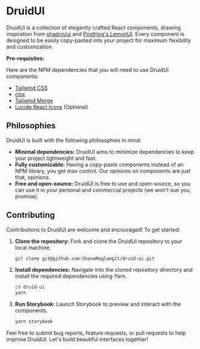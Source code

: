 # DruidUI

DruidUI is a collection of elegantly crafted React components, drawing inspiration from [shadcn/ui](https://github.com/shadcn-ui/ui) and [PostHog's LemonUI](https://github.com/PostHog/posthog). Every component is designed to be easily copy-pasted into your project for maximum flexibility and customization.

**Pre-requisites:**

Here are the NPM dependencies that you will need to use DruidUI components:

- [Tailwind CSS](https://tailwindcss.com/docs/installation)
- [clsx](https://github.com/lukeed/clsx)
- [Tailwind Merge](https://github.com/dcastil/tailwind-merge)
- [Lucide React Icons](https://github.com/lucide-icons/lucide) (Optional)

## Philosophies

DruidUI is built with the following philosophies in mind:

- **Minimal dependencies:** DruidUI aims to minimize dependencies to keep your project lightweight and fast.
- **Fully customizable:** Having a copy-paste components instead of an NPM library, you get max control. Our opinions on components are just that, opinions.
- **Free and open-source:** DruidUI is free to use and open-source, so you can use it in your personal and commercial projects (we won't sue you, promise).

## Contributing

Contributions to DruidUI are welcome and encouraged! To get started:

1. **Clone the repository:** Fork and clone the DruidUI repository to your local machine.

   ```bash
   git clone git@github.com:ShaneMaglangit/druid-ui.git
   ```

2. **Install dependencies:** Navigate into the cloned repository directory and install the required dependencies using Yarn.

   ```bash
   cd druid-ui
   yarn
   ```

3. **Run Storybook:** Launch Storybook to preview and interact with the components.

   ```bash
   yarn storybook
   ```

Feel free to submit bug reports, feature requests, or pull requests to help improve DruidUI. Let's build beautiful interfaces together!
